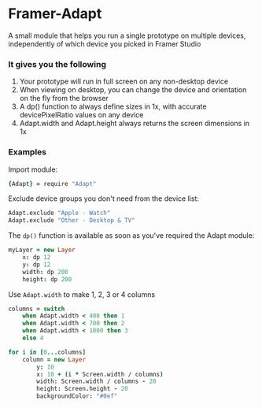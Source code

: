# Framer-Adapt
A small module that helps you run a single prototype on multiple devices, independently of which device you picked in Framer Studio

### It gives you the following
1. Your prototype will run in full screen on any non-desktop device
2. When viewing on desktop, you can change the device and orientation on the fly from the browser
3. A dp() function to always define sizes in 1x, with accurate devicePixelRatio values on any device
4. Adapt.width and Adapt.height always returns the screen dimensions in 1x

### Examples

Import module:

```coffeescript
{Adapt} = require "Adapt"
```

Exclude device groups you don't need from the device list:

```coffeescript
Adapt.exclude "Apple - Watch"
Adapt.exclude "Other - Desktop & TV"
```

The `dp()` function is available as soon as you've required the Adapt module:

```coffeescript
myLayer = new Layer
	x: dp 12
	y: dp 12
	width: dp 200
	height: dp 200
```

Use `Adapt.width` to make 1, 2, 3 or 4 columns

```coffeescript
columns = switch
	when Adapt.width < 400 then 1
	when Adapt.width < 700 then 2
	when Adapt.width < 1000 then 3
	else 4

for i in [0...columns]
	column = new Layer
		y: 10
		x: 10 + (i * Screen.width / columns)
		width: Screen.width / columns - 20
		height: Screen.height - 20
		backgroundColor: "#0ef"
```